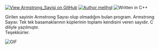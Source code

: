 [![View Armstrong_Sayisi on GitHub](https://img.shields.io/github/stars/melihgl/Armstrong_Sayisi?color=232323&label=Armstrong_Sayisi&logo=github&labelColor=232323)](https://github.com/melihgl/Armstrong_Sayisi) [![Author melihgl](https://img.shields.io/badge/melihgl-b820f9?labelColor=b820f9&logo=githubsponsors&logoColor=fff)](https://github.com/melihgl) ![Written in C++](https://img.shields.io/static/v1?label=&message=C++&color=00599C&logo=cplusplus&logoColor=FFFFFF)

Girilen sayinin Armstrong Sayısı olup olmadığını bulan program. Armstrong Sayısı: Tek tek basamaklarının küplerinin toplamı kendisini veren sayıdır. C diliyle yazılmıştır. <br/>
Teşekkürler.

<img align="left" alt="GIF" src="https://user-images.githubusercontent.com/74038190/235223604-c9f38e6d-e9df-4608-abeb-ae7fbdf46bfd.gif"/>
